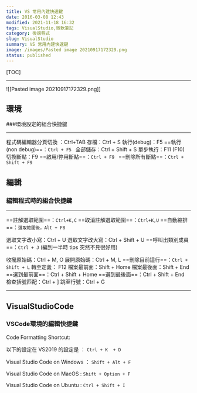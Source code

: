 ```yaml
---
title: VS 常用內建快速鍵
date: 2016-03-08 12:43
modified: 2021-11-18 16:32
tags: VisualStudio,微軟筆記
category: 後端程式
slug: VisualStudio
summary: VS 常用內建快速鍵
image: /images/Pasted image 20210917172329.png
status: published
---
```


[TOC]

---

![[Pasted image 20210917172329.png]]



## 環境 
###環境設定的組合快捷鍵


---


程式碼編輯器分頁切換 ：Ctrl+TAB 
存檔：Ctrl + S 
執行(debug)：F5
==執行(non debug)==：`Ctrl + F5 `
全部儲存：Ctrl + Shift + S 
 單步執行：F11 (F10) 
切換斷點：F9 
==啟用/停用斷點==：`Ctrl + F9 `
==刪除所有斷點==：`Ctrl + Shift + F9 `

 
 
 
 

## 編輯
### 編輯程式時的組合快捷鍵
---

==註解選取範圍==：`Ctrl+K,C` 
==取消註解選取範圍==：`Ctrl+K,U`
 ==自動縮排==：`選取範圍後，Alt + F8`

選取文字改小寫：Ctrl + U 
選取文字改大寫：Ctrl + Shift + U 
==呼叫出類別成員==：`Ctrl + J`
(編到一半時 tips 突然不見很好用) 

收攏原始碼：Ctrl + M, O 
展開原始碼：Ctrl + M, L 
==刪除目前這行==：`Ctrl + Shift + L`
轉至定義： F12 
檔案最前面：Shift + Home 
檔案最後面：Shift + End 
==選到最前面==：Ctrl + Shift + Home 
==選到最後面==：Ctrl + Shift + End 
檢查括號匹配：Ctrl + ] 
跳至行號：Ctrl + G 

---



## VisualStudioCode
### VSCode環境的編輯快捷鍵


Code Formatting Shortcut:

以下的設定在 VS2019 的設定是 ： `Ctrl + K  + D`

Visual Studio Code on Windows ： `Shift + Alt + F`

Visual Studio Code on MacOS : `Shift + Option + F`

Visual Studio Code on Ubuntu : `Ctrl + Shift + I`